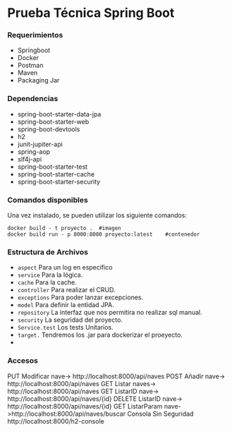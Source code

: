 # Prueba Técnica Spring Boot

### Requerimientos

* Springboot
* Docker
* Postman
* Maven
* Packaging Jar


### Dependencias
* spring-boot-starter-data-jpa
* spring-boot-starter-web
* spring-boot-devtools
* h2
* junit-jupiter-api
* spring-aop
* slf4j-api
* spring-boot-starter-test
* spring-boot-starter-cache
* spring-boot-starter-security


### Comandos disponibles

Una vez instalado, se pueden utilizar los siguiente comandos:

```DOCKER
docker build - t proyecto .  #imagen
docker build run - p 8000:8080 proyecto:latest    #contenedor 
```

### Estructura de Archivos

* `aspect` Para un log en específico
* `service` Para la lógica.
* `cache` Para la cache.
* `controller` Para realizar el CRUD.
* `exceptions` Para poder lanzar excepciones.
* `model` Para definir la entidad JPA.
* `repository` La interfaz que nos permitira no realizar sql manual.
* `security` La seguridad del proyecto.
* `Service.test` Los tests Unitarios.
* `target.` Tendremos los .jar para dockerizar el proeyecto.
* 

### Accesos

PUT     Modificar    nave-> http://localhost:8000/api/naves
POST    Añadir       nave-> http://localhost:8000/api/naves
GET     Listar       naves-> http://localhost:8000/api/naves
GET     ListarID     nave-> http://localhost:8000/api/naves/{id}
DELETE  ListarID     nave-> http://localhost:8000/api/naves/{id}
GET     ListarParam  nave->http://localhost:8000/api/naves/buscar
Consola  Sin Seguridad http://localhost:8000/h2-console